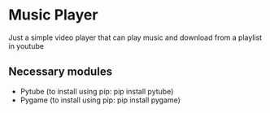 # Music Player
Just a simple video player that can play music and download from a playlist in youtube

## Necessary modules
- Pytube (to install using pip: pip install pytube)
- Pygame (to install using pip: pip install pygame)
